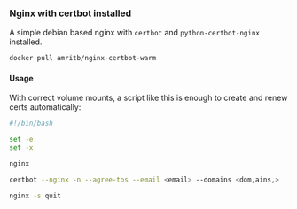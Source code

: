 ### Nginx with certbot installed

A simple debian based nginx with `certbot` and `python-certbot-nginx` installed.

```bash
docker pull amritb/nginx-certbot-warm
```


#### Usage
With correct volume mounts, a script like this is enough to create and renew certs automatically:

```bash
#!/bin/bash

set -e
set -x

nginx

certbot --nginx -n --agree-tos --email <email> --domains <dom,ains,>

nginx -s quit
```
